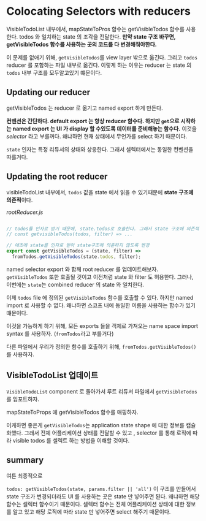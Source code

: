 # Colocating Selectors with reducers

VisibleTodoList 내부에서, mapStateToPros 함수는 getVisibleTodos 함수를 사용한다. todos 와 일치하는 state 의 조각을 전달한다. **만약 state 구조 바꾸면, getVisibleTodos 함수를 사용하는 곳의 코드를 다 변경해줘야한다.**

이 문제를 없애기 위해, `getVisibleTodos`를 view layer 밖으로 옮긴다. 그리고 `todos` reducer 를 포함하는 파일 내부로 옮긴다. 이렇게 하는 이유는 reducer 는 state 의 `todos` 내부 구조를 모두알고있기 떄문이다.

## Updating our reducer

getVisibleTodos 는 reducer 로 옮기고 named export 하게 만든다.

**컨벤션은 간단하다. default export 는 항상 reducer 함수다. 하지만 `get`으로 시작하는 named export 는 UI 가 display 할 수있도록 데이터를 준비해놓는 함수다.**
이것을 _selector_ 라고 부를꺼다. 왜냐하면 현재 상태에서 무언가를 select 하기 때문이다.

`state` 인자는 특정 리듀서의 상태와 상응한다. 그래서 셀렉터에서는 동일한 컨벤션을 따를거다.

## Updating the root reducer

visibleTodoList 내부에서, `todos` 값을 state 에서 읽을 수 있기때문에 **state 구조에 의존적**이다.

_rootReducer.js_
```javascript

// todos를 인자로 받기 때문에, state.todos로 호출한다. 그래서 state 구조에 의존적
// const getvisibleTodos(todos, filter) => ...

// 애초에 state를 인자로 받아 state구조에 의존하지 않도록 변경
export const getVisibleTodos = (state, filter) =>
  fromTodos.getVisibleTodos(state.todos, filter);
```

named selector export 와 함께 root reducer 를 업데이트해보자. `getVisibleTodos` 또한 호출될 것이고 이전처럼 state 와 filter 도 허용한다. 그러나, 이번에는 `state`는 combined reducer 의 state 와 일치한다.

이제 `todos` file 에 정의된 `getVisibleTodos` 함수를 호출할 수 있다. 하지만 named import 로 사용할 수 없다. 왜냐하면 스코프 내에 동일한 이름을 사용하는 함수가 있기 떄문이다.

이것을 가능하게 하기 위해, 모든 exports 들을 객체로 가져오는 name space import syntax 를 사용하자. (`fromTodos`라고 부를거다)

다른 파일에서 우리가 정의한 함수를 호출하기 위해, `fromTodos.getVisibleTodos()`를 사용하자.

## VisibleTodoList 업데이트

`VisibleTodoList` component 로 돌아가서 루트 리듀서 파일에서 `getVisibleTodos`를 임포트하자.

mapStateToProps 에 getVisibleTodos 함수를 매핑하자.

이케하면 좋은게
`getVisibleTodos`는 application state shape 에 대한 정보를 캡슐화했다. 그래서 전체 어플리케이션 상태를 전달할 수 있고 , selector 를 통해 로직에 따라 visible todos 를 셀렉트 하는 방법을 이해할 것이다.

## summary

여튼 최종적으로

`todos: getVisibleTodos(state, params.filter || 'all')` 이 구조를 만들어서 state 구조가 변경되더라도 UI 를 사용하는 곳은 state 만 넣어주면 된다. 왜냐하면 해당함수는 셀렉터 함수이기 때문이다. 셀렉터 함수는 전체 어플리케이션 상태에 대한 정보를 알고 있고 해당 로직에 따라 state 만 넣어주면 select 해주기 때문이다.
